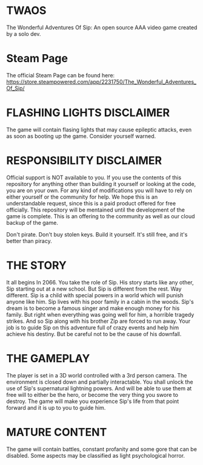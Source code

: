 # TWAOS
The Wonderful Adventures Of Sip: An open source AAA video game created by a solo dev.

# Steam Page

The official Steam Page can be found here:
https://store.steampowered.com/app/2231750/The_Wonderful_Adventures_Of_Sip/

# FLASHING LIGHTS DISCLAIMER

The game will contain flasing lights that may cause epileptic attacks, even as soon as booting up the game.
Consider yourself warned.

# RESPONSIBILITY DISCLAIMER

Official support is NOT available to you.
If you use the contents of this repository for anything other than building it yourself or looking at the code, you are on your own.
For any kind of modifications you will have to rely on either yourself or the community for help.
We hope this is an understandable request, since this is a paid product offered for free officially.
This repository will be mentained until the development of the game is complete.
This is an offering to the community as well as our cloud backup of the game.

Don't pirate. Don't buy stolen keys.
Build it yourself. It's still free, and it's better than piracy.

# THE STORY

It all begins In 2066. You take the role of Sip.
His story starts like any other, Sip starting out at a new school.
But Sip is different from the rest. Way different.
Sip is a child with special powers in a world which will punish anyone like him.
Sip lives with his poor family in a cabin in the woods.
Sip's dream is to become a famous singer and make enough money for his family.
But right when everything was going well for him, a horrible tragedy strikes.
And so Sip along with his brother Zip are forced to run away.
Your job is to guide Sip on this adventure full of crazy events and help him achieve his destiny.
But be careful not to be the cause of his downfall.

# THE GAMEPLAY

The player is set in a 3D world controlled with a 3rd person camera.
The environment is closed down and partially interactable.
You shall unlock the use of Sip's supernatural lightning powers.
And will be able to use them at free will to either be the hero, or become the very thing you swore to destroy.
The game will make you experience Sip's life from that point forward and it is up to you to guide him.


# MATURE CONTENT

The game will contain battles, constant profanity and some gore that can be disabled.
Some aspects may be classified as light psychological horror.
